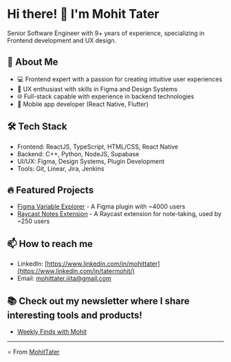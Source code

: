 # Hi there! 👋 I'm Mohit Tater

Senior Software Engineer with 9+ years of experience, specializing in Frontend development and UX design.

## 🚀 About Me
- 💻 Frontend expert with a passion for creating intuitive user experiences
- 🎨 UX enthusiast with skills in Figma and Design Systems
- 🌐 Full-stack capable with experience in backend technologies
- 📱 Mobile app developer (React Native, Flutter)

## 🛠️ Tech Stack
- Frontend: ReactJS, TypeScript, HTML/CSS, React Native
- Backend: C++, Python, NodeJS, Supabase
- UI/UX: Figma, Design Systems, Plugin Development
- Tools: Git, Linear, Jira, Jenkins

## 🔥 Featured Projects
- [Figma Variable Explorer](https://www.figma.com/community/plugin/1310888112326715990/figma-variable-explorer) - A Figma plugin with ~4000 users
- [Raycast Notes Extension](https://www.raycast.com/tatermohit) - A Raycast extension for note-taking, used by ~250 users

## 📫 How to reach me
- LinkedIn: [https://www.linkedin.com/in/mohittater](https://www.linkedin.com/in/tatermohit/)
- Email: mohittater.iiita@gmail.com

## 📚 Check out my newsletter where I share interesting tools and products!
- [Weekly Finds with Mohit](https://www.linkedin.com/newsletters/weekly-finds-with-mohit-7161601140642492416)


---

⭐️ From [MohitTater](https://github.com/mnttnm)
